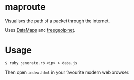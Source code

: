 # maproute

Visualises the path of a packet through the internet.

Uses [DataMaps](http://datamaps.github.io/) and [freegeoip.net](https://freegeoip.net).

# Usage

	$ ruby generate.rb <ip> > data.js

Then open `index.html` in your favourite modern web browser.

